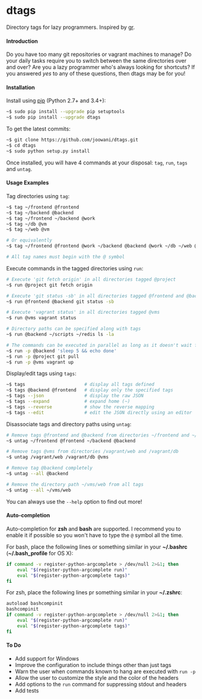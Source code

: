 # dtags 
Directory tags for lazy programmers.
Inspired by [gr](https://github.com/mixu/gr).

#### Introduction

Do you have too many git repositories or vagrant machines to manage? Do your 
daily tasks require you to switch between the same directories over and over? 
Are you a lazy programmer who's always looking for shortcuts? If you answered
*yes* to any of these questions, then dtags may be for you!

#### Installation

Install using [pip](https://pip.pypa.io) (Python 2.7+ and 3.4+):
```bash
~$ sudo pip install --upgrade pip setuptools
~$ sudo pip install --upgrade dtags
```

To get the latest commits:
```bash
~$ git clone https://github.com/joowani/dtags.git
~$ cd dtags
~$ sudo python setup.py install
```

Once installed, you will have 4 commands at your disposal: 
`tag`, `run`, `tags` and `untag`. 

#### Usage Examples

Tag directories using `tag`:
```bash
~$ tag ~/frontend @frontend
~$ tag ~/backend @backend
~$ tag ~/frontend ~/backend @work
~$ tag ~/db @vm
~$ tag ~/web @vm

# Or equivalently
~$ tag ~/frontend @frontend @work ~/backend @backend @work ~/db ~/web @vm

# All tag names must begin with the @ symbol
```

Execute commands in the tagged directories using `run`:
```bash
# Execute 'git fetch origin' in all directories tagged @project
~$ run @project git fetch origin

# Execute 'git status -sb' in all directories tagged @frontend and @backend
~$ run @frontend @backend git status -sb

# Execute 'vagrant status' in all directories tagged @vms
~$ run @vms vagrant status

# Directory paths can be specified along with tags
~$ run @backend ~/scripts ~/redis ls -la

# The commands can be executed in parallel as long as it doesn't wait for input!
~$ run -p @backend 'sleep 5 && echo done'
~$ run -p @project git pull
~$ run -p @vms vagrant up
```

Display/edit tags using `tags`:
```bash
~$ tags						 # display all tags defined
~$ tags @backend @frontend   # display only the specified tags
~$ tags --json               # display the raw JSON
~$ tags --expand             # expand home (~)
~$ tags --reverse            # show the reverse mapping
~$ tags --edit               # edit the JSON directly using an editor
```

Disassociate tags and directory paths using `untag`:
```bash
# Remove tags @frontend and @backend from directories ~/frontend and ~/backend respectively
~$ untag ~/frontend @frontend ~/backend @backend

# Remove tags @vms from directories /vagrant/web and /vagrant/db
~$ untag /vagrant/web /vagrant/db @vms

# Remove tag @backend completely
~$ untag --all @backend

# Remove the directory path ~/vms/web from all tags
~$ untag --all ~/vms/web 
```

You can always use the `--help` option to find out more!


#### Auto-completion

Auto-completion for **zsh** and **bash** are supported. I recommend you to 
enable it if possible so you won't have to type the `@` symbol all the time.

For bash, place the following lines or something similar in your 
**~/.bashrc** (**~/.bash_profile** for OS X):
```bash
if command -v register-python-argcomplete > /dev/null 2>&1; then
    eval "$(register-python-argcomplete run)"                                                                                                        
    eval "$(register-python-argcomplete tags)"
fi
```

For zsh, place the following lines pr something similar in your **~/.zshrc**: 
```bash                                                                                  
autoload bashcompinit                                                           
bashcompinit 
if command -v register-python-argcomplete > /dev/null 2>&1; then
    eval "$(register-python-argcomplete run)"                                                                                                      
    eval "$(register-python-argcomplete tags)"
fi
```

#### To Do

* Add support for Windows
* Improve the configuration to include things other than just tags
* Warn the user when commands known to hang are executed with `run -p`
* Allow the user to customize the style and the color of the headers
* Add options to the `run` command for suppressing stdout and headers
* Add tests
